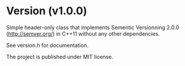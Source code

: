 Version (v1.0.0)
================

Simple header-only class that implements Sementic Versionning 2.0.0 (http://semver.org/) in C++11 without any other dependencies.

See version.h for documentation.

The project is published under MIT license.
